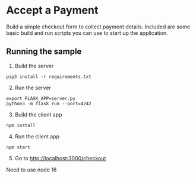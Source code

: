 # Accept a Payment

Build a simple checkout form to collect payment details. Included are some basic
build and run scripts you can use to start up the application.

## Running the sample

1. Build the server

```
pip3 install -r requirements.txt
```

2. Run the server

```
export FLASK_APP=server.py
python3 -m flask run --port=4242
```

3. Build the client app

```
npm install
```

4. Run the client app

```
npm start
```

5. Go to [http://localhost:3000/checkout](http://localhost:3000/checkout)

Need to use node 16
